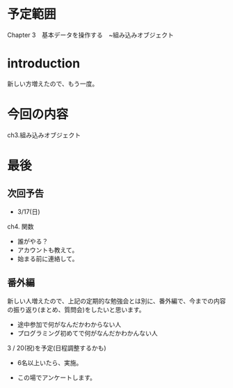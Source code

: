 
# 予定範囲

Chapter 3　基本データを操作する　~組み込みオブジェクト


# introduction

新しい方増えたので、もう一度。

# 今回の内容

ch3.組み込みオブジェクト


# 最後

## 次回予告

- 3/17(日)

ch4. 関数

- 誰がやる？
 - アカウントも教えて。
 - 始まる前に連絡して。

## 番外編

新しい人増えたので、上記の定期的な勉強会とは別に、番外編で、今までの内容の振り返り(まとめ、質問会)をしたいと思います。

- 途中参加で何がなんだかわからない人
- プログラミング初めてで何がなんだかわかんない人

3 / 20(祝)を予定(日程調整するかも)

- 6名以上いたら、実施。

- この場でアンケートします。

